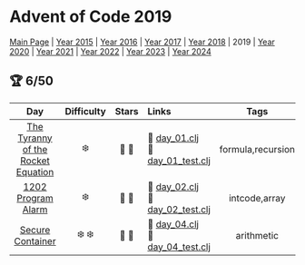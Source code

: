 # Advent of Code 2019

[Main Page](https://adventofcode.com/2019) | [Year 2015](/src/aoclj/year_2015/) | [Year 2016](/src/aoclj/year_2016/) | [Year 2017](/src/aoclj/year_2017/) | [Year 2018](/src/aoclj/year_2018/) | 2019 | [Year 2020](/src/aoclj/year_2020/) | [Year 2021](/src/aoclj/year_2021/) | [Year 2022](/src/aoclj/year_2022/) | [Year 2023](/src/aoclj/year_2023/) | [Year 2024](/src/aoclj/year_2024/)

## :trophy: 6/50

| Day | Difficulty | Stars | Links | Tags |
|:---: | :---: | :---: | :--- | :----: |
[The Tyranny of the Rocket Equation](http://www.adventofcode.com/2019/day/1)|:snowflake:|:star2: :star2:|:small_orange_diamond: [day_01.clj](/src/aoclj/year_2019/day_01.clj) <br /> :small_orange_diamond: [day_01_test.clj](/test/aoclj/year_2019/day_01_test.clj)|formula,recursion
[1202 Program Alarm](http://www.adventofcode.com/2019/day/2)|:snowflake:|:star2: :star2:|:small_orange_diamond: [day_02.clj](/src/aoclj/year_2019/day_02.clj) <br /> :small_orange_diamond: [day_02_test.clj](/test/aoclj/year_2019/day_02_test.clj)|intcode,array
[Secure Container](http://www.adventofcode.com/2019/day/4)|:snowflake: :snowflake:|:star2: :star2:|:small_orange_diamond: [day_04.clj](/src/aoclj/year_2019/day_04.clj) <br /> :small_orange_diamond: [day_04_test.clj](/test/aoclj/year_2019/day_04_test.clj)|arithmetic
